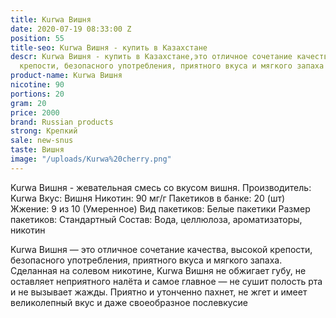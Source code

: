 ```yaml
---
title: Kurwa Вишня
date: 2020-07-19 08:33:00 Z
position: 55
title-seo: Kurwa Вишня - купить в Казахстане
descr: Kurwa Вишня - купить в Казахстане,это отличное сочетание качества, высокой
  крепости, безопасного употребления, приятного вкуса и мягкого запаха
product-name: Kurwa Вишня
nicotine: 90
portions: 20
gram: 20
price: 2000
brand: Russian products
strong: Крепкий
sale: new-snus
taste: Вишня
image: "/uploads/Kurwa%20cherry.png"
---
```


Kurwa Вишня - жевательная смесь со вкусом вишня. Производитель: Kurwa Вкус: Вишня Никотин: 90 мг/г Пакетиков в банке: 20 (шт) Жжение: 9 из 10 (Умеренное) Вид пакетиков: Белые пакетики Размер пакетиков: Стандартный Состав: Вода, целлюлоза, ароматизаторы, никотин

Kurwa Вишня — это отличное сочетание качества, высокой крепости, безопасного употребления, приятного вкуса и мягкого запаха. Сделанная на солевом никотине, Kurwa Вишня не обжигает губу, не оставляет неприятного налёта и самое главное — не сушит полость рта и не вызывает жажды.
Приятно и утонченно пахнет, не жгет и имеет великолепный вкус и даже своеобразное послевкусие